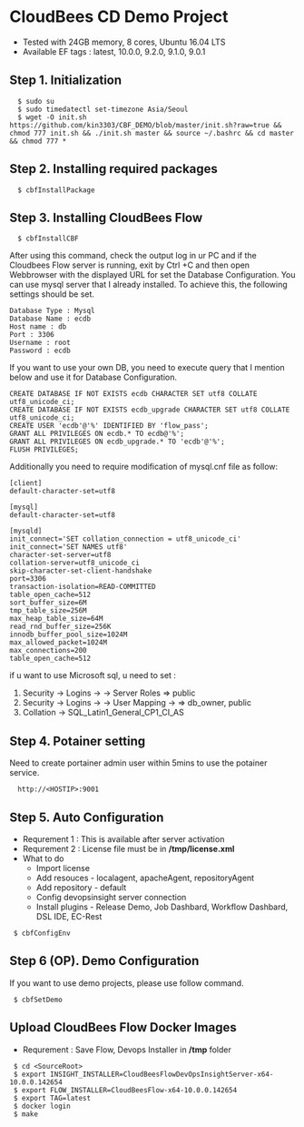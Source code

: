 # CloudBees CD Demo Project

- Tested with 24GB memory, 8 cores,  Ubuntu 16.04 LTS 
- Available EF tags : latest, 10.0.0, 9.2.0, 9.1.0, 9.0.1 

## Step 1. Initialization

```console
  $ sudo su
  $ sudo timedatectl set-timezone Asia/Seoul
  $ wget -O init.sh  https://github.com/kin3303/CBF_DEMO/blob/master/init.sh?raw=true && chmod 777 init.sh && ./init.sh master && source ~/.bashrc && cd master && chmod 777 *
```

## Step 2. Installing required packages 

```console
  $ cbfInstallPackage
```



## Step 3. Installing CloudBees Flow

```console
  $ cbfInstallCBF
```
After using this command, 
check the output log in ur PC and if the Cloudbees Flow server is running, exit by Ctrl +C and then 
open Webbrowser with the displayed URL for set the Database Configuration.
You can use mysql server that I already installed. To achieve this, the following settings should be set.
```
Database Type : Mysql
Database Name : ecdb
Host name : db
Port : 3306
Username : root
Password : ecdb 
```

If you want to use your own DB, you need to execute query that I mention below and use it for Database Configuration.

```
CREATE DATABASE IF NOT EXISTS ecdb CHARACTER SET utf8 COLLATE utf8_unicode_ci;
CREATE DATABASE IF NOT EXISTS ecdb_upgrade CHARACTER SET utf8 COLLATE utf8_unicode_ci;
CREATE USER 'ecdb'@'%' IDENTIFIED BY 'flow_pass';
GRANT ALL PRIVILEGES ON ecdb.* TO ecdb@'%';
GRANT ALL PRIVILEGES ON ecdb_upgrade.* TO 'ecdb'@'%';
FLUSH PRIVILEGES;
```

Additionally you need to require modification of mysql.cnf file as follow:

```
[client]
default-character-set=utf8

[mysql]
default-character-set=utf8

[mysqld]
init_connect='SET collation_connection = utf8_unicode_ci' 
init_connect='SET NAMES utf8' 
character-set-server=utf8 
collation-server=utf8_unicode_ci 
skip-character-set-client-handshake
port=3306
transaction-isolation=READ-COMMITTED
table_open_cache=512
sort_buffer_size=6M
tmp_table_size=256M
max_heap_table_size=64M
read_rnd_buffer_size=256K
innodb_buffer_pool_size=1024M
max_allowed_packet=1024M
max_connections=200
table_open_cache=512
```

if u want to use Microsoft sql, u need to set :
1. Security -> Logins -> <User> -> Server Roles => public
2. Security -> Logins -> <User> -> User Mapping -> <DB> => db_owner, public
3. Collation -> SQL_Latin1_General_CP1_CI_AS
  
## Step 4. Potainer setting

Need to create portainer admin user within 5mins to use the potainer service.

```console
  http://<HOSTIP>:9001
```
## Step 5. Auto Configuration

* Requrement 1 : This is available after server activation
* Requrement 2 : License file must be in **/tmp/license.xml**
* What to do
   - Import license
   - Add resouces - localagent, apacheAgent, repositoryAgent
   - Add repository - default
   - Config devopsinsight server connection
   - Install plugins - Release Demo, Job Dashbard, Workflow Dashbard, DSL IDE, EC-Rest

```console
 $ cbfConfigEnv
```

## Step 6 (OP). Demo Configuration

If you want to use demo projects, please use follow command.

```console
 $ cbfSetDemo
```

## Upload CloudBees Flow Docker Images

- Requrement : Save Flow, Devops Installer in **/tmp** folder

```console
 $ cd <SourceRoot>
 $ export INSIGHT_INSTALLER=CloudBeesFlowDevOpsInsightServer-x64-10.0.0.142654
 $ export FLOW_INSTALLER=CloudBeesFlow-x64-10.0.0.142654
 $ export TAG=latest
 $ docker login
 $ make
``` 

